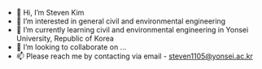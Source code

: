 - 👋 Hi, I’m Steven Kim
- 👀 I’m interested in general civil and environmental engineering
- 🌱 I’m currently learning civil and environmental engineering in Yonsei University, Republic of Korea
- 💞️ I’m looking to collaborate on ...
- 📫 Please reach me by contacting via email - steven1105@yonsei.ac.kr

<!---
StevenKim1105/StevenKim1105 is a ✨ special ✨ repository because its `README.md` (this file) appears on your GitHub profile.
You can click the Preview link to take a look at your changes.
--->
